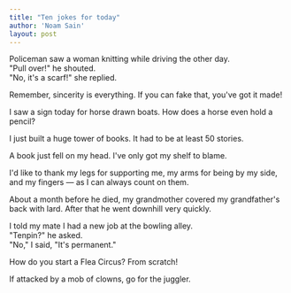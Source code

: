 ```yaml
---
title: "Ten jokes for today"
author: 'Noam Sain'
layout: post
---
```


Policeman saw a woman knitting while driving the other day.  
"Pull over!" he shouted.  
"No, it's a scarf!" she replied.

Remember, sincerity is everything. If you can fake that, you've got it made!

I saw a sign today for horse drawn boats. How does a horse even hold a pencil?

I just built a huge tower of books. It had to be at least 50 stories.

A book just fell on my head. I've only got my shelf to blame.

I'd like to thank my legs for supporting me, my arms for being by my side, and my fingers — as I can always count on them.

About a month before he died, my grandmother covered my grandfather's back with lard. After that he went downhill very quickly.

I told my mate I had a new job at the bowling alley.  
"Tenpin?" he asked.  
"No," I said, "It's permanent."

How do you start a Flea Circus? From scratch!

If attacked by a mob of clowns, go for the juggler.